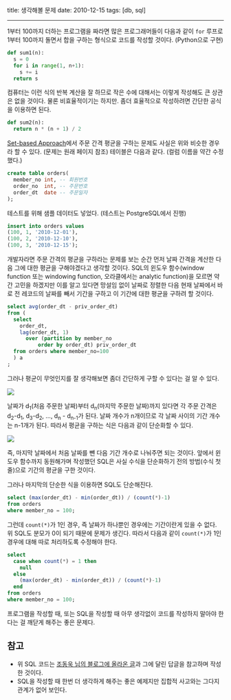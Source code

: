 title: 생각해볼 문제
date: 2010-12-15
tags: [db, sql]

---
1부터 100까지 더하는 프로그램을 짜라면 많은 프로그래머들이 다음과 같이 `for` 루프로 1부터 100까지 돌면서 합을 구하는 형식으로 코드를 작성할 것이다. (Python으로 구현)
<!--more-->

```python
def sum1(n):
  s = 0
  for i in range(1, n+1):
    s += i
  return s
```

컴퓨터는 이런 식의 반복 계산을 잘 하므로 작은 수에 대해서는 이렇게 작성해도 큰 상관은 없을 것이다. 물론 비효율적이기는 하지만. 좀더 효율적으로 작성하려면 간단한 공식을 이용하면 된다.

```python
def sum2(n):
  return n * (n + 1) / 2
```

[Set-based Approach](http://ukja.tistory.com/362)에서 주문 간격 평균을 구하는 문제도 사실은 위와 비슷한 경우라 할 수 있다. (문제는 원래 페이지 참조) 테이블은 다음과 같다. (컬럼 이름을 약간 수정했다.)

```sql
create table orders(
  member_no int, -- 회원번호
  order_no  int, -- 주문번호
  order_dt  date -- 주문일자
);
```

테스트를 위해 샘플 데이터도 넣었다. (테스트는 PostgreSQL에서 진행)

```sql
insert into orders values
(100, 1, '2010-12-01'),
(100, 2, '2010-12-10'),
(100, 3, '2010-12-15');
```

개발자라면 주문 간격의 평균을 구하라는 문제를 보는 순간 먼저 날짜 간격을 계산한 다음 그에 대한 평균을 구해야겠다고 생각할 것이다. SQL의 윈도우 함수(window function 또는 windowing function, 오라클에서는 analytic function)을 모르면 약간 고민을 하겠지만 이를 알고 있다면 망설임 없이 날짜로 정렬한 다음 현재 날짜에서 바로 전 레코드의 날짜를 빼서 기간을 구하고 이 기간에 대한 평균을 구하려 할 것이다.

```sql
select avg(order_dt - priv_order_dt)
from (
  select
    order_dt,
    lag(order_dt, 1)
      over (partition by member_no
          order by order_dt) priv_order_dt
  from orders where member_no=100
  ) a
;
```

그러나 평균이 무엇인지를 잘 생각해보면 좀더 간단하게 구할 수 있다는 걸 알 수 있다.

![](2010-12-15-1.png)

날짜가 d<sub>1</sub>(처음 주문한 날짜)부터 d<sub>n</sub>(마지막 주문한 날짜)까지 있다면 각 주문 간격은
d<sub>2</sub>-d<sub>1</sub>, d<sub>3</sub>-d<sub>2</sub>, ..., d<sub>n</sub> - d<sub>n-1</sub>가 된다. 날짜 개수가 n개이므로 각 날짜 사이의 기간 개수는 n-1개가 된다. 따라서 평균을 구하는 식은 다음과 같이 단순화할 수 있다.

![](2010-12-15-2.png)

즉, 마지막 날짜에서 처음 날짜를 뺀 다음 기간 개수로 나눠주면 되는 것이다. 앞에서 윈도우 함수까지 동원해가며 작성했던 SQL은 사실 수식을 단순화하기 전의 방법(수식 첫 줄)으로 기간의 평균을 구한 것이다.

그러나 마지막의 단순한 식을 이용하면 SQL도 단순해진다.

```sql
select (max(order_dt) - min(order_dt)) / (count(*)-1)
from orders
where member_no = 100;
```

그런데 `count(*)`가 1인 경우, 즉 날짜가 하나뿐인 경우에는 기간이란게 있을 수 없다. 위 SQL도 분모가 0이 되기 때문에 문제가 생긴다. 따라서 다음과 같이 `count(*)`가 1인 경우에 대해 따로 처리하도록 수정해야 한다.

```sql
select
  case when count(*) = 1 then
    null
  else
    (max(order_dt) - min(order_dt)) / (count(*)-1)
  end
from orders
where member_no = 100;
```

프로그램을 작성할 때, 또는 SQL을 작성할 때 아무 생각없이 코드를 작성하지 말아야 한다는 걸 깨닫게 해주는 좋은 문제다.

## 참고
* 위 SQL 코드는 [조동욱 님의 블로그에 올라온 글](http://ukja.tistory.com/362)과 그에 달린 답글을 참고하며 작성한 것이다.
* SQL을 작성할 때 한번 더 생각하게 해주는 좋은 예제지만 집합적 사고와는 그다지 관계가 없어 보인다.
